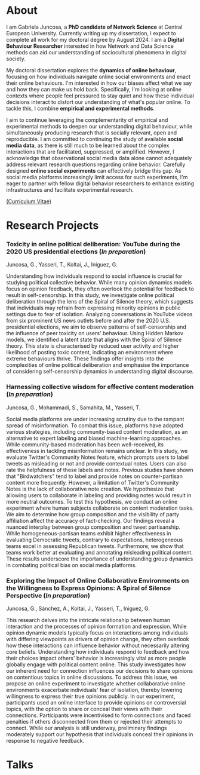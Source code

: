 # About
I am Gabriela Juncosa, a **PhD candidate of Network Science** at Central European University. Currently writing up my dissertation, I expect to complete all work for my doctoral degree by August 2024. I am a **Digital Behaviour Researcher** interested in how Network and Data Science methods can aid our understanding of sociocultural phenomena in digital society. 

My doctoral dissertation explores the **dynamics of online behaviour**, focusing on how individuals navigate online social environments and enact their online behaviours. I'm interested in how our biases affect what we say and how they can make us hold back. Specifically, I'm looking at online contexts where people feel pressured to stay quiet and how these individual decisions interact to distort our understanding of what's popular online. To tackle this, I combine **empirical and experimental methods**.

I aim to continue leveraging the complementarity of empirical and experimental methods to deepen our understanding digital behaviour, while simultaneously producing research that is socially relevant, open and reproducible. I am committed to continuing the study of available **social media data**, as there is still much to be learned about the complex interactions that are facilitated, suppressed, or amplified. However, I acknowledge that observational social media data alone cannot adequately address relevant research questions regarding online behavior. Carefully designed **online social experiments** can effectively bridge this gap. As social media platforms increasingly limit access for such experiments, I'm eager to partner with fellow digital behavior researchers to enhance existing infrastructures and facilitate experimental research. 

<a href="Slides/GJuncosaPhdCV.pdf">(Curriculum Vitae)</a>

# Research Projects

### Toxicity in online political deliberation: YouTube during the 2020 US presidential elections (*In preparation*)
Juncosa, G., Yasseri, T., Koltai, J., Iniguez, G.

Understanding how individuals respond to social influence is crucial for studying political collective behavior. While many opinion dynamics models focus on opinion feedback, they often overlook the potential for feedback to result in self-censorship. In this study, we investigate online political deliberation through the lens of the Spiral of Silence theory, which suggests that individuals may refrain from expressing minority opinions in public settings due to fear of isolation. Analyzing conversations in YouTube videos from six prominent US news outlets before and after the 2020 U.S. presidential elections, we aim to observe patterns of self-censorship and the influence of peer toxicity on users' behaviour. Using Hidden Markov models, we identified a latent state that aligns with the Spiral of Silence theory. This state is characterised by reduced user activity and higher likelihood of posting toxic content, indicating an environment where extreme behaviours thrive. These findings offer insights into the complexities of online political deliberation and emphasise the importance of considering self-censorship dynamics in understanding digital discourse.

### Harnessing collective wisdom for effective content moderation (*In preparation*)
Juncosa, G., Mohammadi, S., Samahita, M., Yasseri, T.

Social media platforms are under increasing scrutiny due to the rampant spread of misinformation. To combat this issue, platforms have adopted various strategies, including community-based content moderation, as an alternative to expert labeling and biased machine-learning approaches. While community-based moderation has been well-received, its effectiveness in tackling misinformation remains unclear. In this study, we evaluate Twitter's Community Notes feature, which prompts users to label tweets as misleading or not and provide contextual notes. Users can also rate the helpfulness of these labels and notes. Previous studies have shown that "Birdwatchers" tend to label and provide notes on counter-partisan content more frequently. However, a limitation of Twitter's Community Notes is the lack of collaborative note creation. We hypothesize that allowing users to collaborate in labeling and providing notes would result in more neutral outcomes. To test this hypothesis, we conduct an online experiment where human subjects collaborate on content moderation tasks. We aim to determine how group composition and the visibility of party affiliation affect the accuracy of fact-checking. Our findings reveal a nuanced interplay between group composition and tweet partisanship. While homogeneous-partisan teams exhibit higher effectiveness in evaluating Democratic tweets, contrary to expectations, heterogeneous teams excel in assessing Republican tweets. Furthermore, we show that teams work better at evaluating and annotating
misleading political content. These results underscore the importance of understanding group dynamics in combating political bias on social media platforms.

### Exploring the Impact of Online Collaborative Environments on the Willingness to Express Opinions: A Spiral of Silence Perspective (*In preparation*)
Juncosa, G., Sánchez, A., Koltai, J., Yasseri, T., Iniguez, G.

This research delves into the intricate relationship between human interaction and the processes of opinion formation and expression. While opinion dynamic models typically focus on interactions among individuals with differing viewpoints as drivers of opinion change, they often overlook how these interactions can influence behavior without necessarily altering core beliefs. Understanding how individuals respond to feedback and how their choices impact others' behavior is increasingly vital as more people globally engage with political content online. This study investigates how our inherent need for connection influences our decisions to share opinions on contentious topics in online discussions. To address this issue, we propose an online experiment to investigate whether collaborative online environments exacerbate individuals' fear of isolation, thereby lowering willingness to express their true opinions publicly. In our experiment, participants used an online interface to provide opinions on controversial topics, with the option to share or conceal their views with their connections. Participants were incentivised to form connections and faced penalties if others disconnected from them or rejected their attempts to connect. While our analysis is still underway, preliminary findings moderately support our hypothesis that individuals conceal their opinions in response to negative feedback. 

# Talks 



